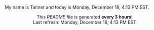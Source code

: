 My name is Tanner and today is Monday, December 18, 4:13 PM EST.

<p align="center">This <i>README</i> file is generated <b>every 3 hours</b>!</br>Last refresh: Monday, December 18, 4:13 PM EST<br /></p>
